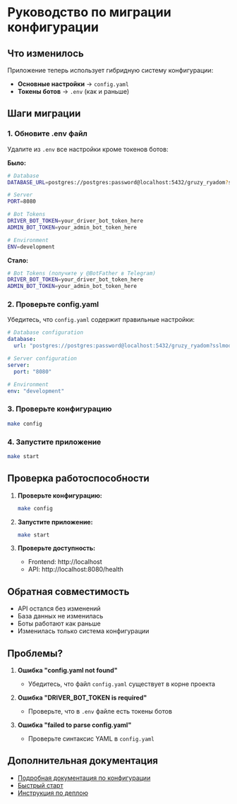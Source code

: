 # Руководство по миграции конфигурации

## Что изменилось

Приложение теперь использует гибридную систему конфигурации:
- **Основные настройки** → `config.yaml`
- **Токены ботов** → `.env` (как и раньше)

## Шаги миграции

### 1. Обновите .env файл
Удалите из `.env` все настройки кроме токенов ботов:

**Было:**
```bash
# Database
DATABASE_URL=postgres://postgres:password@localhost:5432/gruzy_ryadom?sslmode=disable

# Server
PORT=8080

# Bot Tokens
DRIVER_BOT_TOKEN=your_driver_bot_token_here
ADMIN_BOT_TOKEN=your_admin_bot_token_here

# Environment
ENV=development
```

**Стало:**
```bash
# Bot Tokens (получите у @BotFather в Telegram)
DRIVER_BOT_TOKEN=your_driver_bot_token_here
ADMIN_BOT_TOKEN=your_admin_bot_token_here
```

### 2. Проверьте config.yaml
Убедитесь, что `config.yaml` содержит правильные настройки:

```yaml
# Database configuration
database:
  url: "postgres://postgres:password@localhost:5432/gruzy_ryadom?sslmode=disable"

# Server configuration
server:
  port: "8080"

# Environment
env: "development"
```

### 3. Проверьте конфигурацию
```bash
make config
```

### 4. Запустите приложение
```bash
make start
```

## Проверка работоспособности

1. **Проверьте конфигурацию:**
   ```bash
   make config
   ```

2. **Запустите приложение:**
   ```bash
   make start
   ```

3. **Проверьте доступность:**
   - Frontend: http://localhost
   - API: http://localhost:8080/health

## Обратная совместимость

- API остался без изменений
- База данных не изменилась
- Боты работают как раньше
- Изменилась только система конфигурации

## Проблемы?

1. **Ошибка "config.yaml not found"**
   - Убедитесь, что файл `config.yaml` существует в корне проекта

2. **Ошибка "DRIVER_BOT_TOKEN is required"**
   - Проверьте, что в `.env` файле есть токены ботов

3. **Ошибка "failed to parse config.yaml"**
   - Проверьте синтаксис YAML в `config.yaml`

## Дополнительная документация

- [Подробная документация по конфигурации](docs/CONFIGURATION.md)
- [Быстрый старт](QUICKSTART.md)
- [Инструкция по деплою](DEPLOY.md) 